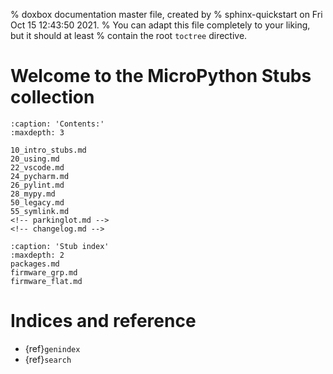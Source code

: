 % doxbox documentation master file, created by
% sphinx-quickstart on Fri Oct 15 12:43:50 2021.
% You can adapt this file completely to your liking, but it should at least
% contain the root `toctree` directive.

# Welcome to the MicroPython Stubs collection

```{toctree}
:caption: 'Contents:'
:maxdepth: 3

10_intro_stubs.md
20_using.md
22_vscode.md
24_pycharm.md
26_pylint.md
28_mypy.md
50_legacy.md
55_symlink.md
<!-- parkinglot.md -->
<!-- changelog.md -->

```

```{toctree}
:caption: 'Stub index'
:maxdepth: 2
packages.md
firmware_grp.md
firmware_flat.md
```
# Indices and reference
- {ref}`genindex`
- {ref}`search`

<!-- - {ref}`modindex` -->